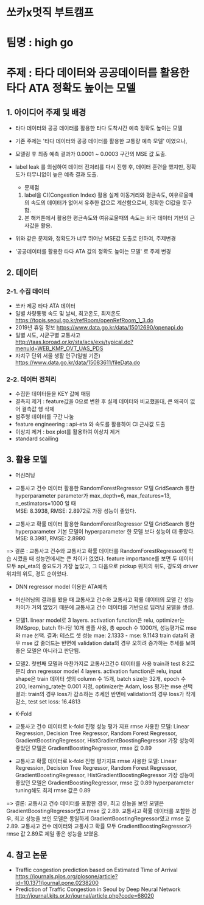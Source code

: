 # 쏘카x멋직 부트캠프

# 팀명 : high go
# 주제 : 타다 데이터와 공공데이터를 활용한 타다 ATA 정확도 높이는 모델

## 1. 아이디어 주제 및 배경

- 타다 데이터와 공공 데이터를 활용한 타다 도착시간 예측 정확도 높이는 모델
- 기존 주제는 '타다 데이터와 공공 데이터를 활용한 교통량 예측 모델' 이였으나,
- 모델링 후 최종 예측 결과가 0.0001 ~ 0.0003 구간의 MSE 값 도출.
- label leak 를 의심하여 데이터 전처리를 다시 진행 후, 데이터 훈련을 했지만, 정확도가 터무니없이 높은 예측 결과 도출.
  - 문제점
   1. label을 CI(Congestion Index) 활용
    실제 이동거리와 평균속도, 여유로울때의 속도의 데이터가 없어서 유추한 값으로 계산함으로써, 정확한 CI값을 못구함.
   2. 본 해커톤에서 활용한 평균속도와 여유로울때의 속도는 외국 데이터 기반의 근사값을 활용. 

- 위와 같은 문제와, 정확도가 너무 뛰어난 MSE값 도출로 인하여, 주제변경
- '공공데이터를 활용한 타다 ATA 값의 정확도 높이는 모델' 로 주제 변경


## 2. 데이터
### 2-1. 수집 데이터
 - 쏘카 제공 타다 ATA 데이터
 - 일별 차량통행 속도 및 날씨, 최고온도, 최저온도
  https://topis.seoul.go.kr/refRoom/openRefRoom_1_3.do
 - 2019년 휴일 정보
  https://www.data.go.kr/data/15012690/openapi.do
 - 일별 시도, 시군구별 교통사고
  http://taas.koroad.or.kr/sta/acs/exs/typical.do?menuId=WEB_KMP_OVT_UAS_PDS
 - 자치구 단위 서울 생활 인구(일별 기준)
  https://www.data.go.kr/data/15083611/fileData.do
  
### 2-2. 데이터 전처리
 - 수집한 데이터들을 KEY 값에 매핑
 - 결측지 제거 : feature값을 0으로 변환 후 실제 데이터와 비교했을대, 큰 왜곡이 없어 결측값 행 삭제
 - 범주형 데이터를 구간 나눔
 - feature engineering : api-eta 와 속도를 활용하여 CI 근사값 도출
 - 이상치 제거 : box plot를 활용하여 이상치 제거
 - standard scailing

## 3. 활용 모델
 - 머신러닝
  - 교통사고 건수 데이터 활용한 RandomForestRegressor 모델
    GridSearch 통한 hyperparameter parameter가 max_depth=6, max_features=13, n_estimators=1000 일 때  
    MSE: 8.3938, RMSE: 2.8972로 가장 성능이 좋았다. 
 
  - 교통사고 확률 데이터 활용한 RandomForestRegressor 모델
    GridSearch 통한 hyperparameter 기본 모델이 hyperparameter 한 모델 보다 성능이 더 좋았다.
    MSE: 8.3981, RMSE: 2.8980
 
 => 결론 : 교통사고 건수와 교통사고 확률 데이터를 RandomForestRegressor에 학습 시켰을 때 성능면에서는 큰 차이가 없었다.
           feature importance를 보면 두 데이터 모두 api_eta의 중요도가 가장 높았고,
           그 다음으로 pickup 위치의 위도, 경도와 driver 위치의 위도, 경도 순이었다.
 
 - DNN regressor model 이용한 ATA예측
  * 머신러닝의 결과를 봤을 때 교통사고 건수와 교통사고 확률 데이터의 모델 간 성능 차이가 거의 없었기 때문에 교통사고 건수 데이터를 기반으로 딥러닝 모델을 생성.
  - 모델1. linear model로 3 layers.
    activation function은 relu, optimizer는 RMSprop, batch 하나당 10개 샘플 사용, 총 epoch 수 1000개, 성능평가로 mse와 mae 선택.
    결과: 테스트 셋 성능 mae: 2.1333 - mse: 9.1143
          train data의 경우 mse 값 줄더드는 반면에 validation data의 경우 오히려 증가하는 추세를 보여 좋은 모델은 아니라고 판단됨.
  
  - 모델2. 첫번째 모델과 마찬가지로 교통사고건수 데이터를 사용
    train과 test 8:2로 분리
    dnn regressor model 4 layers.
    activation function은 relu, input shape은 train 데이터 셋의 column 수 15개, batch size는 32개, epoch 수 200, learning_rate는 0.001 지정, optimizer는 Adam, loss 평가는 mse 선택
    결과: train의 경우 loss가 감소하는 추세인 반면에 validation의 경우 loss가 작게 감소, test set loss: 16.4813
    
 - K-Fold
  - 교통사고 건수 데이터로 k-fold 진행
    성능 평가 지표 rmse
    사용한 모델: Linear Regression, Decision Tree Regressor, Random Forest Regressor, GradientBoostingRegressor, HistGradientBoostingRegressor
    가장 성능이 좋았던 모델은 GradientBoostingRegressor, rmse 값 0.89
  
  - 교통사고 확률 데이터로 k-fold 진행
    평가지표 rmse
    사용한 모델: Linear Regression, Decision Tree Regressor, Random Forest Regressor, GradientBoostingRegressor, HistGradientBoostingRegressor
    가장 성능이 좋았던 모델은 GradientBoostingRegressor, rmse 값 0.89
    hyperparameter tuning해도 최저 rmse 값은 0.89
    
  => 결론: 교통사고 건수 데이터를 포함한 경우, 최고 성능을 보인 모델은 GradientBoostingRegressor였고 rmse 값 2.89.
           교통사고 확률 데이터를 포함한 경우, 최고 성능을 보인 모델은 동일하게 GradientBoostingRegressor였고 rmse 값 2.89.
           교통사고 건수 데이터와 교통사고 확률 모두 GradientBoostingRegressor가 rmse 값 2.89로 제일 좋은 성능을 보였음.

## 4. 참고 논문
 - Traffic congestion prediction based on Estimated Time of Arrival
  https://journals.plos.org/plosone/article?id=10.1371/journal.pone.0238200
 - Prediction of Traffic Congestion in Seoul by Deep Neural Network
  http://journal.kits.or.kr/journal/article.php?code=68020
